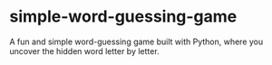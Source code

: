 # simple-word-guessing-game
A fun and simple word-guessing game built with Python, where you uncover the hidden word letter by letter.
